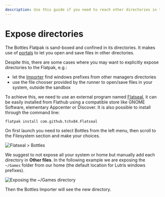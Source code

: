 ```yaml
---
description: Use this guide if you need to reach other directories in the Flatpak.
---
```

# Expose directories

The Bottles Flatpak is sand-boxed and confined in its directories. It makes use of [portals](https://docs.flatpak.org/en/latest/portal-api-reference.html) to let you open and save files in other directories.

Despite this, there are some cases where you may want to explicitly expose directories to the Flatpak, e.g.:

* let the [Importer](https://docs.usebottles.com/bottles/import-from-other-managers) find windows prefixes from other managers directories
* use the file chooser provided by the runner to open/save files in your system, outside the sandbox

To achieve this, we need to use an external program named [Flatseal](https://flathub.org/apps/details/com.github.tchx84.Flatseal), it can be easily installed from Flathub using a compatible store like GNOME Software, elementary Appcenter or Discover. It is also possible to install through the command line:

```bash
flatpak install com.github.tchx84.Flatseal
```

On first launch you need to select Bottles from the left menu, then scroll to the Filesystem section and make your choices.

![Flatseal > Bottles](<../../.gitbook/assets/image (38).png>)

We suggest to not expose all your system or home but manually add each directory in **Other files**. In the following example we are exposing the `~/Games` folder from our home (the default location for Lutris windows prefixes).

![Exposing the \~/Games directory](<../../.gitbook/assets/image (41).png>)

Then the Bottles Importer will see the new directory.

